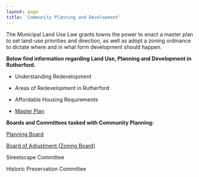 ```yaml
---
layout: page
title: 'Community Planning and Development'
---
```


The Municipal Land Use Law grants towns the power to enact a master plan to set land-use priorities and direction, as well as adopt a zoning ordinance to dictate where and in what form development should happen.

**Below find information regarding Land Use, Planning and Development in Rutherford.** 


- Understanding Redevelopment

- Areas of Redevelopment in Rutherford

- Affordable Housing Requirements

- [Master Plan](/committees/planning-board/master-plan/)

**Boards and Committees tasked with Community Planning:** 

[Planning Board](/committees/planning-board/)

[Board of Adjustment (Zoning Board)](/committees/board-of-adjustment/)

Streetscape Committee

Historic Preservation Committee





